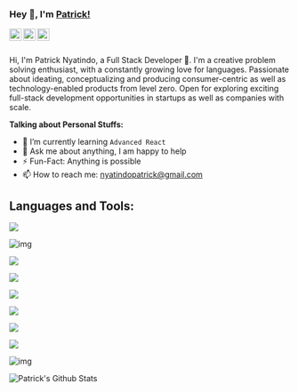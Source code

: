 ### Hey 👋, I'm [Patrick!](https://nyatindo.ml)

<a href="https://github.com/nyatindopatrick">
  <img align="left" alt="Patrick Nyatindo | Github" width="22px" src="https://cdn.jsdelivr.net/npm/simple-icons@v3/icons/github.svg" />
</a>
<a href="https://www.linkedin.com/in/nyatindopatrick/">
  <img align="left" alt="Alex' LinkedIn" width="22px" src="https://cdn.jsdelivr.net/npm/simple-icons@v3/icons/linkedin.svg" />
</a>
<a href="https://twitter.com/nyatindopatrick">
  <img align="left" alt="Patrick Nyatindo | Twitter" width="22px" src="https://cdn.jsdelivr.net/npm/simple-icons@v3/icons/twitter.svg" />
</a>

<br />
<br />

Hi, I'm Patrick Nyatindo, a Full Stack Developer 🚀. I'm a creative problem solving enthusiast, with a constantly growing love for languages.
Passionate about ideating, conceptualizing and producing consumer-centric as well as technology-enabled products from level zero. Open for exploring exciting full-stack development opportunities in startups as well as companies with scale.



**Talking about Personal Stuffs:**

- 🌱 I’m currently learning `Advanced React`
- 💬 Ask me about anything, I am happy to help
- ⚡️ Fun-Fact: Anything is possible
- 📫 How to reach me: nyatindopatrick@gmail.com


## Languages and Tools:

![](https://img.shields.io/badge/Node.js-informational?logo=node.js&logoColor=fabd2f&color=282828)

![img](https://img.shields.io/badge/Rails-informational?logo=ruby&logoColor=fabd2f&color=282828)

![](https://img.shields.io/badge/React-informational?logo=react&logoColor=fabd2f&color=282828)

![](https://img.shields.io/badge/Express-informational?logo=express&logoColor=fabd2f&color=282828)

![](https://img.shields.io/badge/TypeScript-informational?logo=typescript&logoColor=fabd2f&color=282828)

![](https://img.shields.io/badge/Ruby-informational?logo=ruby&logoColor=fabd2f&color=282828)

![](https://img.shields.io/badge/JavaScript-informational?logo=javascript&logoColor=fabd2f&color=282828)

![](https://img.shields.io/badge/TailwindCSS-informational?logo=tailwindcss&logoColor=fabd2f&color=282828)

![img](https://img.shields.io/badge/Vite-informational?logo=vite&logoColor=fabd2f&color=282828)

![Patrick's Github Stats](https://github-readme-stats.vercel.app/api?username=nyatindopatrick&show_icons=true&title_color=fff&icon_color=79ff97&text_color=9f9f9f&bg_color=151515)



